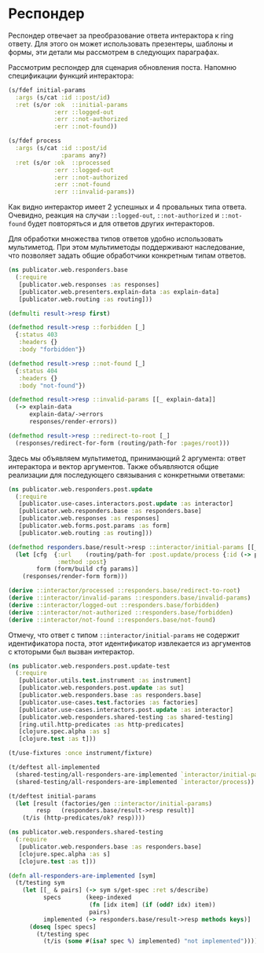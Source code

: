 # Респондер

Респондер отвечает за преобразование ответа интерактора к ring ответу.
Для этого он может использовать презентеры, шаблоны и формы,
эти детали мы рассмотрем в следующих параграфах.

Рассмотрим респондер для сценария обновления поста.
Напомню спецификации функций интерактора:

```clojure
(s/fdef initial-params
  :args (s/cat :id ::post/id)
  :ret (s/or :ok  ::initial-params
             :err ::logged-out
             :err ::not-authorized
             :err ::not-found))

(s/fdef process
  :args (s/cat :id ::post/id
               :params any?)
  :ret (s/or :ok  ::processed
             :err ::logged-out
             :err ::not-authorized
             :err ::not-found
             :err ::invalid-params))
```

Как видно интерактор имеет 2 успешных и 4 провальных типа ответа.
Очевидно, реакция на случаи `::logged-out`, `::not-authorized` и `::not-found`
будет повторяться и для ответов других интеракторов.

Для обработки множества типов ответов удобно использовать мультиметод.
При этом мультиметоды поддерживают наследование, что позволяет
задать общие обработчики конкретным типам ответов.

```clojure
(ns publicator.web.responders.base
  (:require
   [publicator.web.responses :as responses]
   [publicator.web.presenters.explain-data :as explain-data]
   [publicator.web.routing :as routing]))

(defmulti result->resp first)

(defmethod result->resp ::forbidden [_]
  {:status 403
   :headers {}
   :body "forbidden"})

(defmethod result->resp ::not-found [_]
  {:status 404
   :headers {}
   :body "not-found"})

(defmethod result->resp ::invalid-params [[_ explain-data]]
  (-> explain-data
      explain-data/->errors
      responses/render-errors))

(defmethod result->resp ::redirect-to-root [_]
  (responses/redirect-for-form (routing/path-for :pages/root)))
```

Здесь мы объявляем мультиметод, принимающий 2 аргумента: ответ интерактора и вектор
аргументов. Также объявляются общие реализации для последующего связывания с конкретными ответами:

```clojure
(ns publicator.web.responders.post.update
  (:require
   [publicator.use-cases.interactors.post.update :as interactor]
   [publicator.web.responders.base :as responders.base]
   [publicator.web.responses :as responses]
   [publicator.web.forms.post.params :as form]
   [publicator.web.routing :as routing]))

(defmethod responders.base/result->resp ::interactor/initial-params [[_ post params]]
  (let [cfg  {:url    (routing/path-for :post.update/process {:id (-> post :id str)})
              :method :post}
        form (form/build cfg params)]
    (responses/render-form form)))

(derive ::interactor/processed ::responders.base/redirect-to-root)
(derive ::interactor/invalid-params ::responders.base/invalid-params)
(derive ::interactor/logged-out ::responders.base/forbidden)
(derive ::interactor/not-authorized ::responders.base/forbidden)
(derive ::interactor/not-found ::responders.base/not-found)
```

Отмечу, что ответ с типом `::interactor/initial-params` не содержит идентификатора поста,
этот идентификатор извлекается из аргументов с ктоторыми был вызван интерактор.

```clojure
(ns publicator.web.responders.post.update-test
  (:require
   [publicator.utils.test.instrument :as instrument]
   [publicator.web.responders.post.update :as sut]
   [publicator.web.responders.base :as responders.base]
   [publicator.use-cases.test.factories :as factories]
   [publicator.use-cases.interactors.post.update :as interactor]
   [publicator.web.responders.shared-testing :as shared-testing]
   [ring.util.http-predicates :as http-predicates]
   [clojure.spec.alpha :as s]
   [clojure.test :as t]))

(t/use-fixtures :once instrument/fixture)

(t/deftest all-implemented
  (shared-testing/all-responders-are-implemented `interactor/initial-params)
  (shared-testing/all-responders-are-implemented `interactor/process))

(t/deftest initial-params
  (let [result (factories/gen ::interactor/initial-params)
        resp   (responders.base/result->resp result)]
    (t/is (http-predicates/ok? resp))))
```

```clojure
(ns publicator.web.responders.shared-testing
  (:require
   [publicator.web.responders.base :as responders.base]
   [clojure.spec.alpha :as s]
   [clojure.test :as t]))

(defn all-responders-are-implemented [sym]
  (t/testing sym
    (let [[_ & pairs] (-> sym s/get-spec :ret s/describe)
          specs       (keep-indexed
                       (fn [idx item] (if (odd? idx) item))
                       pairs)
          implemented (-> responders.base/result->resp methods keys)]
      (doseq [spec specs]
        (t/testing spec
          (t/is (some #(isa? spec %) implemented) "not implemented"))))))
```
